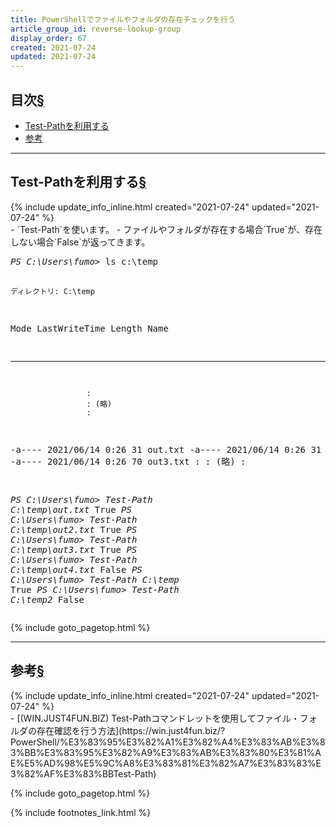```yaml
---
title: PowerShellでファイルやフォルダの存在チェックを行う
article_group_id: reverse-lookup-group
display_order: 67
created: 2021-07-24
updated: 2021-07-24
---
```


## <a name="index">目次</a><a class="heading-anchor-permalink" href="#目次">§</a>

<ul id="index_ul">
<li><a href="#Test-Pathを利用する">Test-Pathを利用する</a></li>
<li><a href="#参考">参考</a></li>
</ul>

* * *
## <a name="Test-Pathを利用する">Test-Pathを利用する</a><a class="heading-anchor-permalink" href="#Test-Pathを利用する">§</a>
<div class="chapter-updated">{% include update_info_inline.html created="2021-07-24" updated="2021-07-24" %}</div>
- `Test-Path`を使います。  
- ファイルやフォルダが存在する場合`True`が、存在しない場合`False`が返ってきます。

<div class="code-box-output no-title">
<pre>
<em class="command">PS C:\Users\fumo&gt;</em> ls c:\temp


    ディレクトリ: C:\temp


Mode                 LastWriteTime         Length Name
----                 -------------         ------ ----
                     :
                     : (略)
                     :
-a----        2021/06/14      0:26             31 out.txt
-a----        2021/06/14      0:26             31 out2.txt
-a----        2021/06/14      0:26             70 out3.txt
                     :
                     : (略)
                     :


<em class="command">PS C:\Users\fumo&gt;</em> <em>Test-Path</em> <em class="blue">C:\temp\out.txt</em>
True
<em class="command">PS C:\Users\fumo&gt;</em> <em>Test-Path</em> <em class="blue">C:\temp\out2.txt</em>
True
<em class="command">PS C:\Users\fumo&gt;</em> <em>Test-Path</em> <em class="blue">C:\temp\out3.txt</em>
True
<em class="command">PS C:\Users\fumo&gt;</em> <em>Test-Path</em> <em class="blue">C:\temp\out4.txt</em>
False
<em class="command">PS C:\Users\fumo&gt;</em> <em>Test-Path</em> <em class="blue">C:\temp</em>
True
<em class="command">PS C:\Users\fumo&gt;</em> <em>Test-Path</em> <em class="blue">C:\temp2</em>
False
</pre>
</div>

{% include goto_pagetop.html %}

* * *
## <a name="参考">参考</a><a class="heading-anchor-permalink" href="#参考">§</a>
<div class="chapter-updated">{% include update_info_inline.html created="2021-07-24" updated="2021-07-24" %}</div>
- [(WIN.JUST4FUN.BIZ) Test-Pathコマンドレットを使用してファイル・フォルダの存在確認を行う方法](https://win.just4fun.biz/?PowerShell/%E3%83%95%E3%82%A1%E3%82%A4%E3%83%AB%E3%83%BB%E3%83%95%E3%82%A9%E3%83%AB%E3%83%80%E3%81%AE%E5%AD%98%E5%9C%A8%E3%83%81%E3%82%A7%E3%83%83%E3%82%AF%E3%83%BBTest-Path)

{% include goto_pagetop.html %}

{% include footnotes_link.html %}
